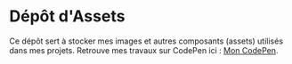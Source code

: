 # Dépôt d'Assets

Ce dépôt sert à stocker mes images et autres composants (assets) utilisés dans mes projets.
Retrouve mes travaux sur CodePen ici : [Mon CodePen](https://codepen.io/yezir-jam).